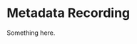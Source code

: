 [title]: # (Metadata Recording)
[tags]: # (XXX)
[priority]: # (5449)
# Metadata Recording
Something here.
